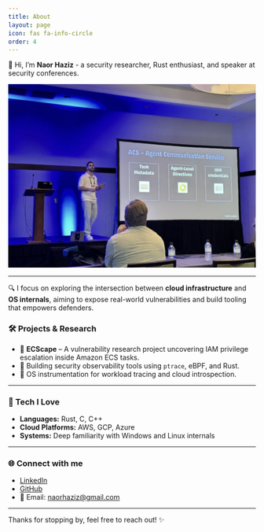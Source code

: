 ```yaml
---
title: About
layout: page
icon: fas fa-info-circle
order: 4
---
```


👋 Hi, I’m **Naor Haziz** - a security researcher, Rust enthusiast, and speaker at security conferences.

![Alt text](/assets/img/naor_talk.jpg)

---

🔍 I focus on exploring the intersection between **cloud infrastructure** and **OS internals**, aiming to expose real-world vulnerabilities and build tooling that empowers defenders.

### 🛠️ Projects & Research

- 🧪 **ECScape** – A vulnerability research project uncovering IAM privilege escalation inside Amazon ECS tasks.
- 🔧 Building security observability tools using `ptrace`, eBPF, and Rust.
- 🧵 OS instrumentation for workload tracing and cloud introspection.

---

### 🧰 Tech I Love

- **Languages:** Rust, C, C++
- **Cloud Platforms:** AWS, GCP, Azure
- **Systems:** Deep familiarity with Windows and Linux internals

---

### 🌐 Connect with me

- [LinkedIn](https://www.linkedin.com/in/naorhaziz)
- [GitHub](https://github.com/naorhaziz)
- 📧 Email: [naorhaziz@gmail.com](mailto:naorhaziz@gmail.com)

---

Thanks for stopping by, feel free to reach out! ✨
